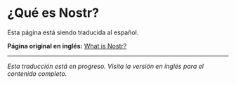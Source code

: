 # ¿Qué es Nostr?

Esta página está siendo traducida al español.

**Página original en inglés:** [What is Nostr?](/en/getting-started/what-is-nostr/)

---

*Esta traducción está en progreso. Visita la versión en inglés para el contenido completo.*
